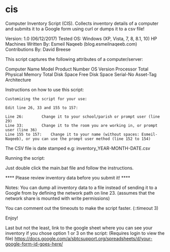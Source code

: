 # cis
Computer Inventory Script (CIS). Collects inventory details of a computer and submits it to a Google form using curl or dumps it to a csv file!

Version:		1.0 (06/12/2017)
Tested OS:		Windows (XP, Vista, 7, 8, 8.1, 10) HP Machines
Written By:		Esmeil Naqeeb (blog.esmeilnaqeeb.com)
Contributions By:	David Breese

This script captures the following attributes of a computer/server:

Computer Name
Model
Product Number
OS Version
Processor
Total Physical Memory
Total Disk Space
Free Disk Space
Serial-No
Asset-Tag
Architecture

Instructions on how to use this script:

	Customizing the script for your use:

	Edit line 26, 33 and 155 to 157:

	Line 26: 		Change it to your school/parish or prompt user (line 29)
	Line 33:		Change it to the room you are working in, or prompt user (line 36)
	Line 155 to 157:	Change it to your name (without spaces: Esmeil-Naqeeb), or you can use the prompt user method (line 152 to 154)

The CSV file is date stamped e.g: inventory_YEAR-MONTH-DATE.csv

Running the script:

Just double click the main.bat file and follow the instructions.

**** Please review inventory data before you submit it! ****

Notes:
You can dump all inventory data to a file instead of sending it to a Google from by defining the network path on line 23. (assumes that the network share is mounted with write permissions)

You can comment out the timeouts to make the script faster. (::timeout 3)

Enjoy!

Last but not the least, link to the google sheet where you can see your inventory if you chose option 1 or 3 on the script: (Requires login to view the file)
https://docs.google.com/a/sbtcsupport.org/spreadsheets/d/your-google-form-id-goes-here/
